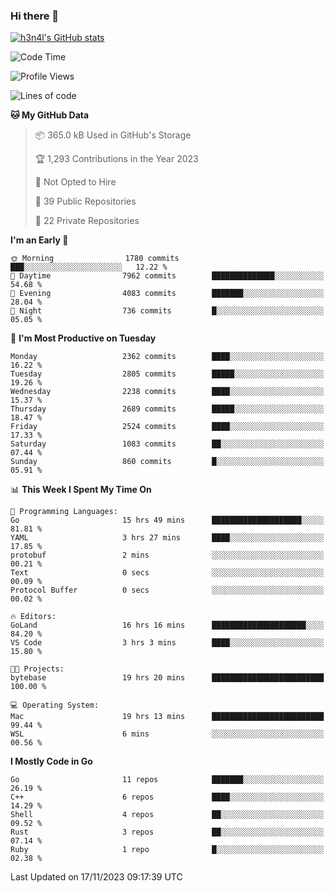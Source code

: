 ### Hi there 👋

[![h3n4l's GitHub stats](https://github-readme-stats.vercel.app/api?username=h3n4l&count_private=true&show_icons=true&theme=radical)](https://github.com/h3n4l/github-readme-stats)

<!--START_SECTION:waka-->
![Code Time](http://img.shields.io/badge/Code%20Time-1%2C715%20hrs%2037%20mins-blue)

![Profile Views](http://img.shields.io/badge/Profile%20Views-0-blue)

![Lines of code](https://img.shields.io/badge/From%20Hello%20World%20I%27ve%20Written-3.8%20million%20lines%20of%20code-blue)

**🐱 My GitHub Data** 

> 📦 365.0 kB Used in GitHub's Storage 
 > 
> 🏆 1,293 Contributions in the Year 2023
 > 
> 🚫 Not Opted to Hire
 > 
> 📜 39 Public Repositories 
 > 
> 🔑 22 Private Repositories 
 > 
**I'm an Early 🐤** 

```text
🌞 Morning                1780 commits        ███░░░░░░░░░░░░░░░░░░░░░░   12.22 % 
🌆 Daytime                7962 commits        ██████████████░░░░░░░░░░░   54.68 % 
🌃 Evening                4083 commits        ███████░░░░░░░░░░░░░░░░░░   28.04 % 
🌙 Night                  736 commits         █░░░░░░░░░░░░░░░░░░░░░░░░   05.05 % 
```
📅 **I'm Most Productive on Tuesday** 

```text
Monday                   2362 commits        ████░░░░░░░░░░░░░░░░░░░░░   16.22 % 
Tuesday                  2805 commits        █████░░░░░░░░░░░░░░░░░░░░   19.26 % 
Wednesday                2238 commits        ████░░░░░░░░░░░░░░░░░░░░░   15.37 % 
Thursday                 2689 commits        █████░░░░░░░░░░░░░░░░░░░░   18.47 % 
Friday                   2524 commits        ████░░░░░░░░░░░░░░░░░░░░░   17.33 % 
Saturday                 1083 commits        ██░░░░░░░░░░░░░░░░░░░░░░░   07.44 % 
Sunday                   860 commits         █░░░░░░░░░░░░░░░░░░░░░░░░   05.91 % 
```


📊 **This Week I Spent My Time On** 

```text
💬 Programming Languages: 
Go                       15 hrs 49 mins      ████████████████████░░░░░   81.81 % 
YAML                     3 hrs 27 mins       ████░░░░░░░░░░░░░░░░░░░░░   17.85 % 
protobuf                 2 mins              ░░░░░░░░░░░░░░░░░░░░░░░░░   00.21 % 
Text                     0 secs              ░░░░░░░░░░░░░░░░░░░░░░░░░   00.09 % 
Protocol Buffer          0 secs              ░░░░░░░░░░░░░░░░░░░░░░░░░   00.02 % 

🔥 Editors: 
GoLand                   16 hrs 16 mins      █████████████████████░░░░   84.20 % 
VS Code                  3 hrs 3 mins        ████░░░░░░░░░░░░░░░░░░░░░   15.80 % 

🐱‍💻 Projects: 
bytebase                 19 hrs 20 mins      █████████████████████████   100.00 % 

💻 Operating System: 
Mac                      19 hrs 13 mins      █████████████████████████   99.44 % 
WSL                      6 mins              ░░░░░░░░░░░░░░░░░░░░░░░░░   00.56 % 
```

**I Mostly Code in Go** 

```text
Go                       11 repos            ███████░░░░░░░░░░░░░░░░░░   26.19 % 
C++                      6 repos             ████░░░░░░░░░░░░░░░░░░░░░   14.29 % 
Shell                    4 repos             ██░░░░░░░░░░░░░░░░░░░░░░░   09.52 % 
Rust                     3 repos             ██░░░░░░░░░░░░░░░░░░░░░░░   07.14 % 
Ruby                     1 repo              █░░░░░░░░░░░░░░░░░░░░░░░░   02.38 % 
```




 Last Updated on 17/11/2023 09:17:39 UTC
<!--END_SECTION:waka-->

